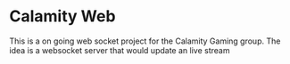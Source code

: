 # Calamity Web

This is a on going web socket project for the Calamity Gaming group. 
The idea is a websocket server that would update an live stream
